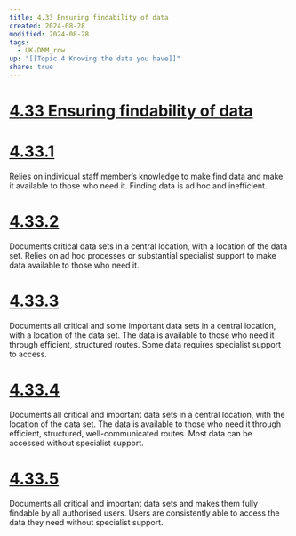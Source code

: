 ```yaml
---
title: 4.33 Ensuring findability of data
created: 2024-08-28
modified: 2024-08-28
tags:
  - UK-DMM_row
up: "[[Topic 4 Knowing the data you have]]"
share: true
---
```

# [4.33 Ensuring findability of data](4.33%20Ensuring%20findability%20of%20data.md)
# [4.33.1](4.33.1.md)

Relies on individual staff member’s knowledge to make find data and make it available to those who need it. Finding data is ad hoc and inefficient.

# [4.33.2](4.33.2.md)

Documents critical data sets in a central location, with a location of the data set. Relies on ad hoc processes or substantial specialist support to make data available to those who need it.

# [4.33.3](4.33.3.md)

Documents all critical and some important data sets in a central location, with a location of the data set. The data is available to those who need it through efficient, structured routes. Some data requires specialist support to access.

# [4.33.4](4.33.4.md)

Documents all critical and important data sets in a central location, with the location of the data set. The data is available to those who need it through efficient, structured, well-communicated routes. Most data can be accessed without specialist support.

# [4.33.5](4.33.5.md)

Documents all critical and important data sets and makes them fully findable by all authorised users. Users are consistently able to access the data they need without specialist support.
